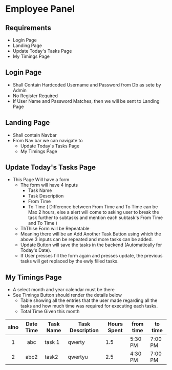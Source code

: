 # Employee Panel
## Requirements
- Login Page
- Landing Page
- Update Today's Tasks Page
- My Timings Page

## Login Page
- Shall Contain Hardcoded Username and Password from Db as sete by Admin
- No Register Required
- If User Name and Password Matches, then we will be sent to Landing Page

## Landing Page
- Shall contain Navbar
- From Nav bar we can navigate to
    - Update Today's Tasks Page
    - My Timings Page

## Update Today's Tasks Page
- This Page Will have a form
    - The form will have 4 inputs
        - Task Name
        - Task Description
        - From Time   
        - To Time ( Difference between From Time and To Time can be Max 2 hours, else a alert will come to asking user to break the task further to subtasks and mention each subtask's From Time and To Time )   
    - ThThise Form will be Repeatable
    - Meaning there will be an Add Another Task Button using which the above 3 inputs can be repeated and more tasks can be added.
    - Update Button will save the tasks in the backend (Automatically for Today's Date).
    - If User presses fill the form again and presses update, the previous tasks will get replaced by the ewly filled tasks.

## My Timings Page
- A select month and year calendar must be there
- See Timings Button should render the details below
    - Table showing all the entries that the user made regarding all the tasks and how much time was required for executing each tasks.
    - Total Time Given this month

| slno | Date Time | Task Name | Task Description | Hours Spent | from time | to time |
|:----:|:---------:|-----------|------------------|-------------|-----------|---------|
|   1  |    abc    | task 1    | qwerty           | 1.5         | 5:30 PM   | 7:00 PM |
| 2    | abc2      | task2     | qwertyu          | 2.5         | 4:30 PM   | 7:00 PM |



